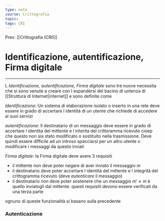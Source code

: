 ```yaml
---
type: nota
course: Crittografia
topic: 
tags: CRI
---
```


Prev: [[Crittografia (CRI)]]

# Identificazione, autentificazione, Firma digitale
---
L _Identificazione, autentificazione, Firma digitale_ sono tre nuove necessita che si sono venute a creare con l espandersi del bacino di untenza di [[Struttura di Internet|internet]] e sono definite come 

_Identificazione_: Un sistema di elaborazione isolato o inserto in una rete deve essere in grado di accertare l identità di un utente che richiede di accedere ai suoi servizi

_autentificazione_: Il destinatario di un messaggio deve essere in grado di accertare l identita del mittente e l interita del crittoramma ricevuto cioep che questo non sia stato modificato o sostituito nella trasmissione. Deve quindi essere difficile ad un introso spacciarsi per un altro utente o modificare i messaggi da questo inviati

_Firma digitale_: la Firma digitale deve avere 3 requisiti
- il mittente non deve poter negare di aver inviato il messaggio $m$
- il destinatario deve poter accertare l identità del mittente e l integrità del crittogramma ricevuto (deve _autenticare_ il messaggio)
- il destinatario non deve poter sostenere che un messaggio $m' \not = m$ è quello inviatogli dal mittente.
questi requisiti devono essere verificati da una terza parte


ognuno di queste funzionalità si basano sulla precedente



### Autenticazione
